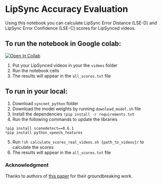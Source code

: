 # LipSync Accuracy Evaluation
Using this notebook you can calculate LipSync Error Distance (LSE-D) and LipSync Error Confidence (LSE-C) scores for LipSynced videos.

## To run the notebook in Google colab: 
[![Open In Collab](https://colab.research.google.com/assets/colab-badge.svg)](https://colab.research.google.com/drive/1x8edclm-3N9_asqqPqz3E1uoSibqXDsB?usp=sharing)
1.   Put your LipSynced videos in your the ```videos``` folder
2.   Run the notebook cells 
3.   The results will appear in the ```all_scores.txt``` file



## To run in your local:


1.   Download  ```syncnet_python``` folder 
2.   Download the model weights by running ```download_model.sh``` file
3. Install the dependencies ```!pip install -r requirements.txt```
4.   Run the following commands to update the libraries
```
!pip install scenedetect==0.6.1
!pip install python_speech_features
``` 
5. Run ```!sh calculate_scores_real_videos.sh {path_to_videos}/``` to calculate the scores
6. The results will appear in the ```all_scores.txt``` file

### Acknowledgment
Thanks to authors of [this paper](https://link.springer.com/chapter/10.1007/978-3-319-54427-4_19) for their groundbreaking work.